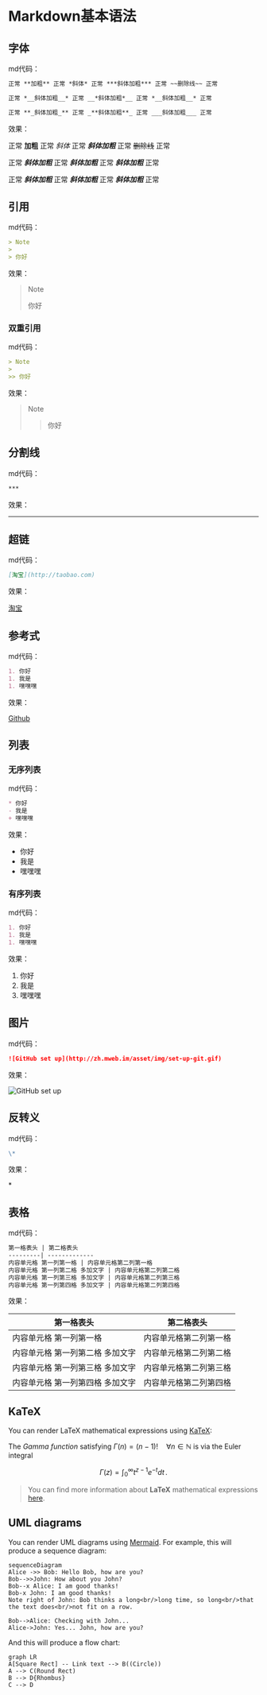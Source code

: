 # Markdown基本语法

## 字体

md代码：

```md
正常 **加粗** 正常 *斜体* 正常 ***斜体加粗*** 正常 ~~删除线~~ 正常

正常 *__斜体加粗__* 正常 __*斜体加粗*__ 正常 *__斜体加粗__* 正常

正常 **_斜体加粗_** 正常 _**斜体加粗**_ 正常 ___斜体加粗___ 正常
```

效果：

正常 **加粗** 正常 *斜体* 正常 ***斜体加粗*** 正常 ~~删除线~~ 正常

正常 *__斜体加粗__* 正常 __*斜体加粗*__ 正常 *__斜体加粗__* 正常

正常 **_斜体加粗_** 正常 _**斜体加粗**_ 正常 ___斜体加粗___ 正常

## 引用

md代码：

```md
> Note
>
> 你好
```

效果：

> Note
>
> 你好

### 双重引用

md代码：

```md
> Note
>
>> 你好
```

效果：

> Note
>
>> 你好

## 分割线

md代码：

```md
***
```

效果：

***

## 超链

md代码：

```md
[淘宝](http://taobao.com)
```

效果：

[淘宝](http://taobao.com)

## 参考式

md代码：

```md
1. 你好
1. 我是
1. 嘿嘿嘿
```

效果：

[Github][1]

[1]:http://github.com

## 列表

### 无序列表

md代码：

```md
* 你好
- 我是
+ 嘿嘿嘿
```

效果：

- 你好
- 我是
- 嘿嘿嘿

### 有序列表

md代码：

```md
1. 你好
1. 我是
1. 嘿嘿嘿
```

效果：

1. 你好
1. 我是
1. 嘿嘿嘿

## 图片

md代码：

```md
![GitHub set up](http://zh.mweb.im/asset/img/set-up-git.gif)
```

效果：

![GitHub set up](http://zh.mweb.im/asset/img/set-up-git.gif)

## 反转义

md代码：

```md
\*
```

效果：

\*

## 表格

md代码：

```md
第一格表头 | 第二格表头
---------| -------------
内容单元格 第一列第一格 | 内容单元格第二列第一格
内容单元格 第一列第二格 多加文字 | 内容单元格第二列第二格
内容单元格 第一列第三格 多加文字 | 内容单元格第二列第三格
内容单元格 第一列第四格 多加文字 | 内容单元格第二列第四格
```

效果：

第一格表头 | 第二格表头
---------| -------------
内容单元格 第一列第一格 | 内容单元格第二列第一格
内容单元格 第一列第二格 多加文字 | 内容单元格第二列第二格
内容单元格 第一列第三格 多加文字 | 内容单元格第二列第三格
内容单元格 第一列第四格 多加文字 | 内容单元格第二列第四格

## KaTeX

You can render LaTeX mathematical expressions using [KaTeX](https://khan.github.io/KaTeX/):

The *Gamma function* satisfying $\Gamma(n) = (n-1)!\quad\forall n\in\mathbb N$ is via the Euler integral

$$
\Gamma(z) = \int_0^\infty t^{z-1}e^{-t}dt\,.
$$

> You can find more information about **LaTeX** mathematical expressions [here](http://meta.math.stackexchange.com/questions/5020/mathjax-basic-tutorial-and-quick-reference).


## UML diagrams

You can render UML diagrams using [Mermaid](https://mermaidjs.github.io/). For example, this will produce a sequence diagram:

```mermaid
sequenceDiagram
Alice ->> Bob: Hello Bob, how are you?
Bob-->>John: How about you John?
Bob--x Alice: I am good thanks!
Bob-x John: I am good thanks!
Note right of John: Bob thinks a long<br/>long time, so long<br/>that the text does<br/>not fit on a row.

Bob-->Alice: Checking with John...
Alice->John: Yes... John, how are you?
```

And this will produce a flow chart:

```mermaid
graph LR
A[Square Rect] -- Link text --> B((Circle))
A --> C(Round Rect)
B --> D{Rhombus}
C --> D
```